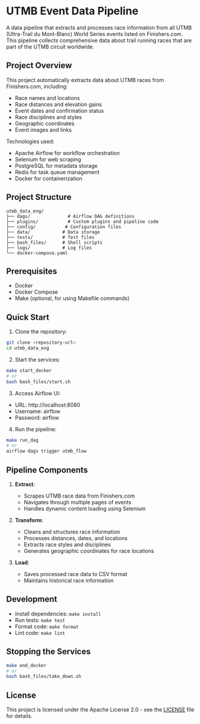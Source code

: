 # UTMB Event Data Pipeline

A data pipeline that extracts and processes race information from all UTMB (Ultra-Trail du Mont-Blanc) World Series events listed on Finishers.com. This pipeline collects comprehensive data about trail running races that are part of the UTMB circuit worldwide.

## Project Overview

This project automatically extracts data about UTMB races from Finishers.com, including:
- Race names and locations
- Race distances and elevation gains
- Event dates and confirmation status
- Race disciplines and styles
- Geographic coordinates
- Event images and links

Technologies used:
- Apache Airflow for workflow orchestration
- Selenium for web scraping
- PostgreSQL for metadata storage
- Redis for task queue management
- Docker for containerization

## Project Structure

```
utmb_data_eng/
├── dags/              # Airflow DAG definitions
├── plugins/           # Custom plugins and pipeline code
├── config/           # Configuration files
├── data/            # Data storage
├── tests/           # Test files
├── bash_files/      # Shell scripts
├── logs/            # Log files
└── docker-compose.yaml
```

## Prerequisites

- Docker
- Docker Compose
- Make (optional, for using Makefile commands)

## Quick Start

1. Clone the repository:
```bash
git clone <repository-url>
cd utmb_data_eng
```

2. Start the services:
```bash
make start_docker
# or
bash bash_files/start.sh
```

3. Access Airflow UI:
- URL: http://localhost:8080
- Username: airflow
- Password: airflow

4. Run the pipeline:
```bash
make run_dag
# or
airflow dags trigger utmb_flow
```

## Pipeline Components

1. **Extract**: 
   - Scrapes UTMB race data from Finishers.com
   - Navigates through multiple pages of events
   - Handles dynamic content loading using Selenium

2. **Transform**: 
   - Cleans and structures race information
   - Processes distances, dates, and locations
   - Extracts race styles and disciplines
   - Generates geographic coordinates for race locations

3. **Load**: 
   - Saves processed race data to CSV format
   - Maintains historical race information

## Development

- Install dependencies: `make install`
- Run tests: `make test`
- Format code: `make format`
- Lint code: `make lint`

## Stopping the Services

```bash
make end_docker
# or
bash bash_files/take_down.sh
```

## License

This project is licensed under the Apache License 2.0 - see the [LICENSE](http://www.apache.org/licenses/LICENSE-2.0) file for details.
